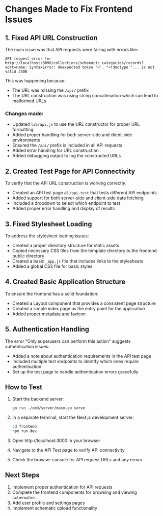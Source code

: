 # Changes Made to Fix Frontend Issues

## 1. Fixed API URL Construction

The main issue was that API requests were failing with errors like:
```
API request error for http://localhost:8090/collections/schematic_categories/records?sort=name: SyntaxError: Unexpected token '<', "<!doctype "... is not valid JSON
```

This was happening because:
- The URL was missing the `/api/` prefix
- The URL construction was using string concatenation which can lead to malformed URLs

### Changes made:
- Updated `lib/api.js` to use the URL constructor for proper URL formatting
- Added proper handling for both server-side and client-side environments
- Ensured the `/api/` prefix is included in all API requests
- Added error handling for URL construction
- Added debugging output to log the constructed URLs

## 2. Created Test Page for API Connectivity

To verify that the API URL construction is working correctly:
- Created an API test page at `/api-test` that tests different API endpoints
- Added support for both server-side and client-side data fetching
- Included a dropdown to select which endpoint to test
- Added proper error handling and display of results

## 3. Fixed Stylesheet Loading

To address the stylesheet loading issues:
- Created a proper directory structure for static assets
- Copied necessary CSS files from the template directory to the frontend public directory
- Created a basic `_app.js` file that includes links to the stylesheets
- Added a global CSS file for basic styles

## 4. Created Basic Application Structure

To ensure the frontend has a solid foundation:
- Created a Layout component that provides a consistent page structure
- Created a simple index page as the entry point for the application
- Added proper metadata and favicon

## 5. Authentication Handling

The error "Only superusers can perform this action" suggests authentication issues:
- Added a note about authentication requirements in the API test page
- Included multiple test endpoints to identify which ones require authentication
- Set up the test page to handle authentication errors gracefully

## How to Test

1. Start the backend server:
   ```bash
   go run ./cmd/server/main.go serve
   ```

2. In a separate terminal, start the Next.js development server:
   ```bash
   cd frontend
   npm run dev
   ```

3. Open http://localhost:3000 in your browser
4. Navigate to the API Test page to verify API connectivity
5. Check the browser console for API request URLs and any errors

## Next Steps

1. Implement proper authentication for API requests
2. Complete the frontend components for browsing and viewing schematics
3. Add user profile and settings pages
4. Implement schematic upload functionality